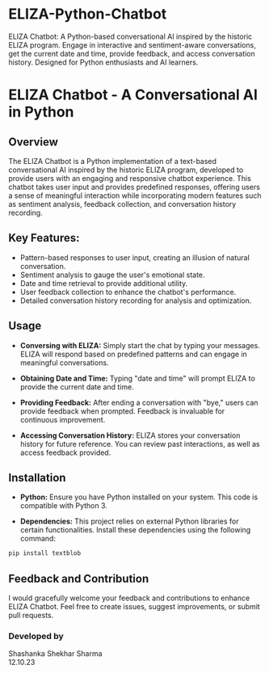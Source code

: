 # ELIZA-Python-Chatbot
ELIZA Chatbot: A Python-based conversational AI inspired by the historic ELIZA program. Engage in interactive and sentiment-aware conversations, get the current date and time, provide feedback, and access conversation history. Designed for Python enthusiasts and AI learners.
# ELIZA Chatbot - A Conversational AI in Python

## Overview

The ELIZA Chatbot is a Python implementation of a text-based conversational AI inspired by the historic ELIZA program, developed to provide users with an engaging and responsive chatbot experience. This chatbot takes user input and provides predefined responses, offering users a sense of meaningful interaction while incorporating modern features such as sentiment analysis, feedback collection, and conversation history recording.

## Key Features:

- Pattern-based responses to user input, creating an illusion of natural conversation.
- Sentiment analysis to gauge the user's emotional state.
- Date and time retrieval to provide additional utility.
- User feedback collection to enhance the chatbot's performance.
- Detailed conversation history recording for analysis and optimization.

## Usage

- **Conversing with ELIZA:** Simply start the chat by typing your messages. ELIZA will respond based on predefined patterns and can engage in meaningful conversations.

- **Obtaining Date and Time:** Typing "date and time" will prompt ELIZA to provide the current date and time.

- **Providing Feedback:** After ending a conversation with "bye," users can provide feedback when prompted. Feedback is invaluable for continuous improvement.

- **Accessing Conversation History:** ELIZA stores your conversation history for future reference. You can review past interactions, as well as access feedback provided.

## Installation

- **Python:** Ensure you have Python installed on your system. This code is compatible with Python 3.

- **Dependencies:** This project relies on external Python libraries for certain functionalities. Install these dependencies using the following command:

```bash
pip install textblob
```
## Feedback and Contribution
I would gracefully welcome your feedback and contributions to enhance ELIZA Chatbot. Feel free to create issues, suggest improvements, or submit pull requests.

### Developed by 
Shashanka Shekhar Sharma<br>
12.10.23

